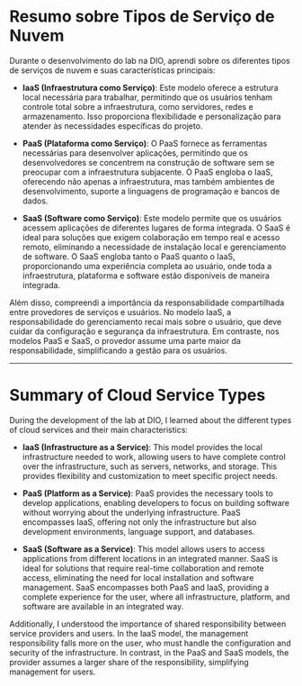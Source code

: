 # Resumo sobre Tipos de Serviço de Nuvem

Durante o desenvolvimento do lab na DIO, aprendi sobre os diferentes tipos de serviços de nuvem e suas características principais:

- **IaaS (Infraestrutura como Serviço)**: Este modelo oferece a estrutura local necessária para trabalhar, permitindo que os usuários tenham controle total sobre a infraestrutura, como servidores, redes e armazenamento. Isso proporciona flexibilidade e personalização para atender às necessidades específicas do projeto.

- **PaaS (Plataforma como Serviço)**: O PaaS fornece as ferramentas necessárias para desenvolver aplicações, permitindo que os desenvolvedores se concentrem na construção de software sem se preocupar com a infraestrutura subjacente. O PaaS engloba o IaaS, oferecendo não apenas a infraestrutura, mas também ambientes de desenvolvimento, suporte a linguagens de programação e bancos de dados.

- **SaaS (Software como Serviço)**: Este modelo permite que os usuários acessem aplicações de diferentes lugares de forma integrada. O SaaS é ideal para soluções que exigem colaboração em tempo real e acesso remoto, eliminando a necessidade de instalação local e gerenciamento de software. O SaaS engloba tanto o PaaS quanto o IaaS, proporcionando uma experiência completa ao usuário, onde toda a infraestrutura, plataforma e software estão disponíveis de maneira integrada.

Além disso, compreendi a importância da responsabilidade compartilhada entre provedores de serviços e usuários. No modelo IaaS, a responsabilidade do gerenciamento recai mais sobre o usuário, que deve cuidar da configuração e segurança da infraestrutura. Em contraste, nos modelos PaaS e SaaS, o provedor assume uma parte maior da responsabilidade, simplificando a gestão para os usuários.

---

# Summary of Cloud Service Types

During the development of the lab at DIO, I learned about the different types of cloud services and their main characteristics:

- **IaaS (Infrastructure as a Service)**: This model provides the local infrastructure needed to work, allowing users to have complete control over the infrastructure, such as servers, networks, and storage. This provides flexibility and customization to meet specific project needs.

- **PaaS (Platform as a Service)**: PaaS provides the necessary tools to develop applications, enabling developers to focus on building software without worrying about the underlying infrastructure. PaaS encompasses IaaS, offering not only the infrastructure but also development environments, language support, and databases.

- **SaaS (Software as a Service)**: This model allows users to access applications from different locations in an integrated manner. SaaS is ideal for solutions that require real-time collaboration and remote access, eliminating the need for local installation and software management. SaaS encompasses both PaaS and IaaS, providing a complete experience for the user, where all infrastructure, platform, and software are available in an integrated way.

Additionally, I understood the importance of shared responsibility between service providers and users. In the IaaS model, the management responsibility falls more on the user, who must handle the configuration and security of the infrastructure. In contrast, in the PaaS and SaaS models, the provider assumes a larger share of the responsibility, simplifying management for users.
